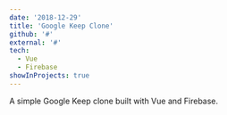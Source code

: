 ```yaml
---
date: '2018-12-29'
title: 'Google Keep Clone'
github: '#'
external: '#'
tech:
  - Vue
  - Firebase
showInProjects: true
---
```


A simple Google Keep clone built with Vue and Firebase.
